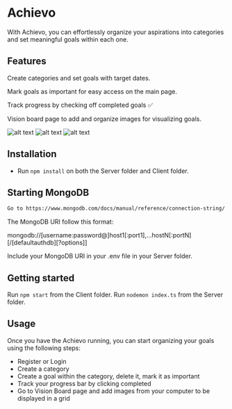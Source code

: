# Achievo
With Achievo, you can effortlessly organize your aspirations into categories and set meaningful goals within each one. 

## Features

Create categories and set goals with target dates.

Mark goals as important for easy access on the main page.

Track progress by checking off completed goals ✅

Vision board page to add and organize images for visualizing goals.

![alt text](/client/public/src/images/goal-track.png)
![alt text](/client/public/src/images/Dashboard.png)
![alt text](/client/public/src/images/vision-board.png)

## Installation

- Run `npm install` on both the Server folder and Client folder.

## Starting MongoDB

```bash
Go to https://www.mongodb.com/docs/manual/reference/connection-string/ to get your own MongoDB URI.
```

The MongoDB URI follow this format:

mongodb://[username:password@]host1[:port1],...hostN[:portN][/[defaultauthdb][?options]]

Include your MongoDB URI in your .env file in your Server folder.

## Getting started

Run `npm start` from the Client folder.
Run `nodemon index.ts` from the Server folder.

## Usage
Once you have the Achievo running, you can start organizing your goals using the following steps:
- Register or Login
- Create a category
- Create a goal within the category, delete it, mark it as important 
- Track your progress bar by clicking completed
- Go to Vision Board page and add images from your computer to be displayed in a grid


